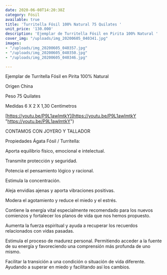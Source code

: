 ```yaml
---
date: 2020-06-08T14:20:38Z
category: Fósil
available: true
title: 'Turritella Fósil 100% Natural 75 Quilates '
unit_price: '130.000'
description: 'Ejemplar de Turritella Fósil en Pirita 100% Natural '
cover_img: "/uploads/img_20200605_040341.jpg"
images:
- "/uploads/img_20200605_040357.jpg"
- "/uploads/img_20200605_040350.jpg"
- "/uploads/img_20200605_040346.jpg"

---
```

Ejemplar de Turritella Fósil en Pirita 100% Natural 

Origen China 

Peso 75 Quilates

Medidas 6 X 2 X 1,30 Centímetros 

[https://youtu.be/P9L1awlmtkY](https://youtu.be/P9L1awlmtkY "https://youtu.be/P9L1awlmtkY")

CONTAMOS CON JOYERO Y TALLADOR 

Propiedades Ágata Fósil / Turritella:

Aporta equilibrio físico, emocional e intelectual.

Transmite protección y seguridad.

Potencia el pensamiento lógico y racional.

Estimula la concentración.

Aleja envidias ajenas y aporta vibraciones positivas.

Modera el agotamiento y reduce el miedo y el estrés.

Contiene la energía vital especialmente recomendado para los nuevos comienzos y fortalecer los planos de vida que nos hemos propuesto.

Aumenta la fuerza espiritual y ayuda a recuperar los recuerdos relacionados con vidas pasadas.

Estimula el proceso de madurez personal. Permitiendo acceder a la fuente de su energía y favoreciendo una comprensión más profunda de uno mismo.

Facilitar la transición a una condición o situación de vida diferente. Ayudando a superar en miedo y facilitando así los cambios.